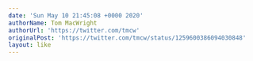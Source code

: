```yaml
---
date: 'Sun May 10 21:45:08 +0000 2020'
authorName: Tom MacWright
authorUrl: 'https://twitter.com/tmcw'
originalPost: 'https://twitter.com/tmcw/status/1259600386094030848'
layout: like
---
```

